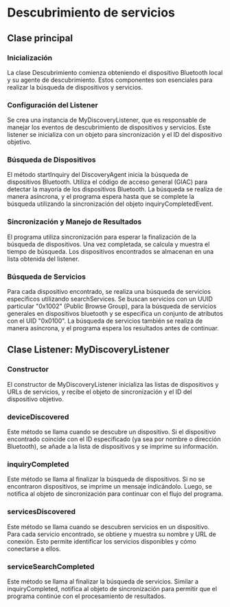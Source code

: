 # Descubrimiento de servicios
## Clase principal

### Inicialización
La clase Descubrimiento comienza obteniendo el dispositivo Bluetooth local y su agente de descubrimiento. Estos componentes son esenciales para realizar la búsqueda de dispositivos y servicios.

### Configuración del Listener
Se crea una instancia de MyDiscoveryListener, que es responsable de manejar los eventos de descubrimiento de dispositivos y servicios. Este listener se inicializa con un objeto para sincronización y el ID del dispositivo objetivo.

### Búsqueda de Dispositivos
El método startInquiry del DiscoveryAgent inicia la búsqueda de dispositivos Bluetooth. Utiliza el código de acceso general (GIAC) para detectar la mayoría de los dispositivos Bluetooth. La búsqueda se realiza de manera asíncrona, y el programa espera hasta que se complete la búsqueda utilizando la sincronización del objeto inquiryCompletedEvent.

### Sincronización y Manejo de Resultados
El programa utiliza sincronización para esperar la finalización de la búsqueda de dispositivos. Una vez completada, se calcula y muestra el tiempo de búsqueda. Los dispositivos encontrados se almacenan en una lista obtenida del listener.

### Búsqueda de Servicios
Para cada dispositivo encontrado, se realiza una búsqueda de servicios específicos utilizando searchServices. Se buscan servicios con un UUID particular "0x1002" (Public Browse Group), para la búsqueda de servicios generales en dispositivos bluetooth y se especifica un conjunto de atributos con el UID "0x0100". La búsqueda de servicios también se realiza de manera asíncrona, y el programa espera los resultados antes de continuar.

## Clase Listener: MyDiscoveryListener
### Constructor
El constructor de MyDiscoveryListener inicializa las listas de dispositivos y URLs de servicios, y recibe el objeto de sincronización y el ID del dispositivo objetivo.

### deviceDiscovered
Este método se llama cuando se descubre un dispositivo. Si el dispositivo encontrado coincide con el ID especificado (ya sea por nombre o dirección Bluetooth), se añade a la lista de dispositivos y se imprime su información.

### inquiryCompleted
Este método se llama al finalizar la búsqueda de dispositivos. Si no se encontraron dispositivos, se imprime un mensaje indicándolo. Luego, se notifica al objeto de sincronización para continuar con el flujo del programa.

### servicesDiscovered
Este método se llama cuando se descubren servicios en un dispositivo. Para cada servicio encontrado, se obtiene y muestra su nombre y URL de conexión. Esto permite identificar los servicios disponibles y cómo conectarse a ellos.

### serviceSearchCompleted
Este método se llama al finalizar la búsqueda de servicios. Similar a inquiryCompleted, notifica al objeto de sincronización para permitir que el programa continúe con el procesamiento de resultados.
